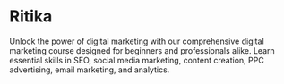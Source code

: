 # Ritika
Unlock the power of digital marketing with our comprehensive digital marketing course designed for beginners and professionals alike. Learn essential skills in SEO, social media marketing, content creation, PPC advertising, email marketing, and analytics. 
